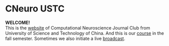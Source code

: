 # CNeuro USTC
**WELCOME!**  
This is the [website](https://cneuroustc.github.io/) of Computational Neuroscience Journal Club from University of Science and Technology of China. And this is our [course](https://github.com/Wenlab/Computation-Neuro-Course/tree/Fall2020) in the fall semester. Sometimes we also initiate a live [broadcast](https://live.bilibili.com/21409489).
